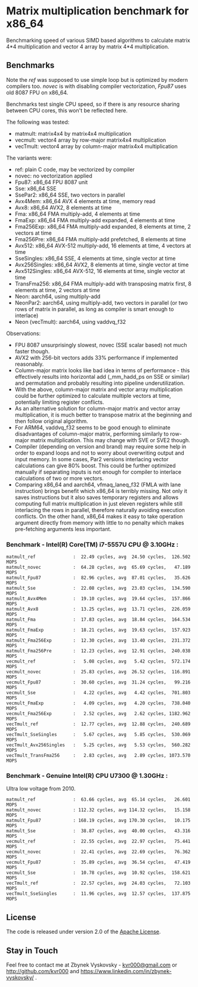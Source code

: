 # Matrix multiplication benchmark for x86\_64

Benchmarking speed of various SIMD based algorithms to calculate matrix 4\*4 multiplication and vector 4 array by matrix 4\*4 multiplication.


## Benchmarks

Note the *ref* was supposed to use simple loop but is optimized by modern compilers too. *novec* is with disabling compiler vectorization, *Fpu87* uses old 8087 FPU on x86\_64.

Benchmarks test single CPU speed, so if there is any resource sharing between CPU cores, this won't be reflected here.

The following was tested:

- matmult: matrix4x4 by matrix4x4 multiplication
- vecmult: vector4 array by row-major matrix4x4 multiplication
- vecTmult: vector4 array by column-major matrix4x4 multiplication

The variants were:

- ref: plain C code, may be vectorized by compiler
- novec: no vectorization applied
- Fpu87: x86\_64 FPU 8087 unit
- Sse: x86\_64 SSE
- SsePar2: x86\_64 SSE, two vectors in parallel
- Avx4Mem: x86\_64 AVX 4 elements at time, memory read
- Avx8: x86\_64 AVX2, 8 elements at time
- Fma: x86\_64 FMA multiply-add, 4 elements at time
- FmaExp: x86\_64 FMA multiply-add expanded, 4 elements at time
- Fma256Exp: x86\_64 FMA multiply-add expanded, 8 elements at time, 2 vectors at time
- Fma256Pre: x86\_64 FMA multiply-add prefetched, 8 elements at time
- Avx512: x86\_64 AVX-512 multiply-add, 16 elements at time, 4 vectors at time
- SseSingles: x86\_64 SSE, 4 elements at time, single vector at time
- Avx256Singles: x86\_64 AVX2, 8 elements at time, single vector at time
- Avx512Singles: x86\_64 AVX-512, 16 elements at time, single vector at time
- TransFma256: x86\_64 FMA multiply-add with transposing matrix first, 8 elements at time, 2 vectors at time
- Neon: aarch64, using multiply-add
- NeonPar2: aarch64, using multiply-add, two vectors in parallel (or two rows of matrix in parallel, as long as compiler is smart enough to interlace)
- Neon (vecTmult): aarch64, using vaddvq\_f32

Observations:

- FPU 8087 unsurprisingly slowest, novec (SSE scalar based) not much faster though.
- AVX2 with 256-bit vectors adds 33% performance if implemented reasonably.
- Column-major matrix looks like bad idea in terms of performance - this effectively results into horizontal add (\_mm\_hadd\_ps on SSE or similar) and permutation and probably resulting into pipeline underutilization.
- With the above, column-major matrix and vector array multiplication could be further optimized to calculate multiple vectors at time, potentially limiting register conflicts.
- As an alternative solution for column-major matrix and vector array multiplication, it is much better to transpose matrix at the beginning and then follow original algorithm.
- For ARM64, vaddvq\_f32 seems to be good enough to eliminate disadvantages of column-major matrix, performing similarly to row-major matrix multiplication.  This may change with SVE or SVE2 though.
- Compiler (depending on version and brand) may require some help in order to expand loops and not to worry about overwriting output and input memory.  In some cases, Par2 versions interlacing vector calculations can give 80% boost.  This could be further optimized manually if separating inputs is not enough for compiler to interlace calculations of two or more vectors.
- Comparing x86\_64 and aarch64, vfmaq\_laneq\_f32 (FMLA with lane instruction) brings benefit which x86\_64 is terribly missing.  Not only it saves instructions but it also saves temporary registers and allows computing full matrix multiplication in just eleven registers while still interlacing the rows in parallel, therefore naturally avoiding execution conflicts.  On the other hand, x86\_64 makes it easy to take operation argument directly from memory with little to no penalty which makes pre-fetching arguments less important.

### Benchmark - Intel(R) Core(TM) i7-5557U CPU @ 3.10GHz :

```
matmult_ref              :  22.49 cycles, avg  24.50 cycles,  126.502 MOPS
matmult_novec            :  64.28 cycles, avg  65.69 cycles,   47.189 MOPS
matmult_Fpu87            :  82.96 cycles, avg  87.01 cycles,   35.626 MOPS
matmult_Sse              :  22.08 cycles, avg  23.03 cycles,  134.590 MOPS
matmult_Avx4Mem          :  19.10 cycles, avg  19.64 cycles,  157.866 MOPS
matmult_Avx8             :  13.25 cycles, avg  13.71 cycles,  226.059 MOPS
matmult_Fma              :  17.83 cycles, avg  18.84 cycles,  164.534 MOPS
matmult_FmaExp           :  18.21 cycles, avg  19.63 cycles,  157.923 MOPS
matmult_Fma256Exp        :  12.30 cycles, avg  13.40 cycles,  231.372 MOPS
matmult_Fma256Pre        :  12.23 cycles, avg  12.91 cycles,  240.038 MOPS
vecmult_ref              :   5.08 cycles, avg   5.42 cycles,  572.174 MOPS
vecmult_novec            :  25.83 cycles, avg  26.52 cycles,  116.891 MOPS
vecmult_Fpu87            :  30.60 cycles, avg  31.24 cycles,   99.216 MOPS
vecmult_Sse              :   4.22 cycles, avg   4.42 cycles,  701.803 MOPS
vecmult_FmaExp           :   4.09 cycles, avg   4.20 cycles,  738.040 MOPS
vecmult_Fma256Exp        :   2.52 cycles, avg   2.62 cycles, 1182.962 MOPS
vecTmult_ref             :  12.77 cycles, avg  12.88 cycles,  240.689 MOPS
vecTmult_SseSingles      :   5.67 cycles, avg   5.85 cycles,  530.069 MOPS
vecTmult_Avx256Singles   :   5.25 cycles, avg   5.53 cycles,  560.282 MOPS
vecTmult_TransFma256     :   2.83 cycles, avg   2.89 cycles, 1073.570 MOPS
```

### Benchmark - Genuine Intel(R) CPU U7300  @ 1.30GHz :

Ultra low voltage from 2010.

```
matmult_ref              :  63.66 cycles, avg  65.14 cycles,   26.601 MOPS
matmult_novec            : 112.32 cycles, avg 114.32 cycles,   15.158 MOPS
matmult_Fpu87            : 168.19 cycles, avg 170.30 cycles,   10.175 MOPS
matmult_Sse              :  38.87 cycles, avg  40.00 cycles,   43.316 MOPS
vecmult_ref              :  22.55 cycles, avg  22.97 cycles,   75.441 MOPS
vecmult_novec            :  22.41 cycles, avg  22.69 cycles,   76.362 MOPS
vecmult_Fpu87            :  35.89 cycles, avg  36.54 cycles,   47.419 MOPS
vecmult_Sse              :  10.78 cycles, avg  10.92 cycles,  158.621 MOPS
vecTmult_ref             :  22.57 cycles, avg  24.03 cycles,   72.103 MOPS
vecTmult_SseSingles      :  11.96 cycles, avg  12.57 cycles,  137.875 MOPS
```

## License

The code is released under version 2.0 of the [Apache License][].

## Stay in Touch

Feel free to contact me at Zbynek Vyskovsky - kvr000@gmail.com or http://github.com/kvr000 and https://www.linkedin.com/in/zbynek-vyskovsky/ .

[Apache License]: http://www.apache.org/licenses/LICENSE-2.0
